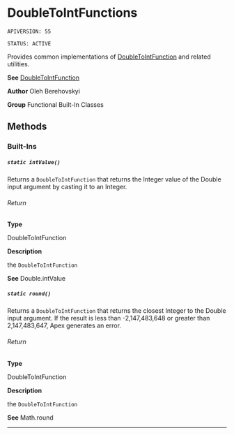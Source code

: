 # DoubleToIntFunctions

`APIVERSION: 55`

`STATUS: ACTIVE`

Provides common implementations of [DoubleToIntFunction](/docs/Functional-Abstract-Classes/DoubleToIntFunction.md) and related utilities.


**See** [DoubleToIntFunction](/docs/Functional-Abstract-Classes/DoubleToIntFunction.md)


**Author** Oleh Berehovskyi


**Group** Functional Built-In Classes

## Methods
### Built-Ins
##### `static intValue()`

Returns a `DoubleToIntFunction` that returns the Integer value of the Double input argument by casting it to an Integer.

###### Return

**Type**

DoubleToIntFunction

**Description**

the `DoubleToIntFunction`


**See** Double.intValue

##### `static round()`

Returns a `DoubleToIntFunction` that returns the closest Integer to the Double input argument. If the result is less than -2,147,483,648 or greater than 2,147,483,647, Apex generates an error.

###### Return

**Type**

DoubleToIntFunction

**Description**

the `DoubleToIntFunction`


**See** Math.round

---
